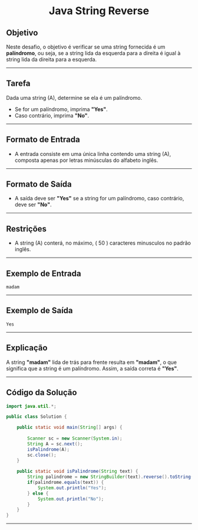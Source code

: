 <h1 align="center">Java String Reverse</h1>

## Objetivo

Neste desafio, o objetivo é verificar se uma string fornecida é um **palíndromo**, ou seja, se a string lida da esquerda para a direita é igual à string lida da direita para a esquerda.

---

## Tarefa

Dada uma string \(A\), determine se ela é um palíndromo.

- Se for um palíndromo, imprima **"Yes"**.
- Caso contrário, imprima **"No"**.

---

## Formato de Entrada

- A entrada consiste em uma única linha contendo uma string \(A\), composta apenas por letras minúsculas do alfabeto inglês.

---

## Formato de Saída

- A saída deve ser **"Yes"** se a string for um palíndromo, caso contrário, deve ser **"No"**.

---

## Restrições

- A string \(A\) conterá, no máximo, \( 50 \) caracteres minusculos no padrão inglês.

---

## Exemplo de Entrada

```plaintext
madam
```

---

## Exemplo de Saída

```plaintext
Yes
```

---

## Explicação

A string **"madam"** lida de trás para frente resulta em **"madam"**, o que significa que a string é um palíndromo. Assim, a saída correta é **"Yes"**.

---

## Código da Solução

```java
import java.util.*;

public class Solution {

    public static void main(String[] args) {
        
        Scanner sc = new Scanner(System.in);
        String A = sc.next();
        isPalindrome(A);
        sc.close();
    }
    
    public static void isPalindrome(String text) {
        String palindrome = new StringBuilder(text).reverse().toString();
        if(palindrome.equals(text)) {
            System.out.println("Yes");
        } else {
            System.out.println("No");
        }
    }
}
```

---